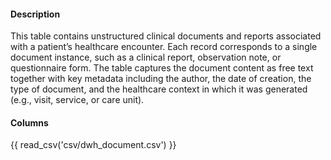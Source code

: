 #### Description
This table contains unstructured clinical documents and reports associated with a patient’s healthcare encounter. 
Each record corresponds to a single document instance, such as a clinical report, observation note, or questionnaire form. 
The table captures the document content as free text together with key metadata including the author, the date of creation, the type of document, and the healthcare context in which it was generated (e.g., visit, service, or care unit).

#### Columns
{{ read_csv('csv/dwh_document.csv') }}
